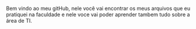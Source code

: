Bem vindo ao meu gitHub, nele você vai encontrar os meus arquivos que eu pratiquei na faculdade e nele voce vai poder aprender tambem tudo sobre a área de TI.
